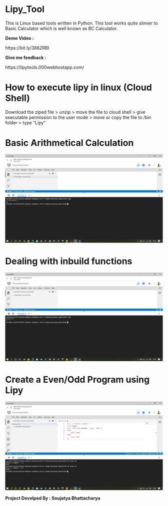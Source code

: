 # Lipy_Tool
This is Linux based tools written in Python. This tool works quite slimier to Basic Calculator which is well known as BC Calculator.

<p> <strong> Demo Video : </strong> </p> https://bit.ly/3862RBI

<p> <strong> Give me feedback : </strong> </p> https://lipytools.000webhostapp.com/

# How to execute lipy in linux (Cloud Shell)
Download the ziped file > unzip > move the file to cloud shell > give executable permission to the user mode > move or copy the file to /bin folder > type "Lipy"

# Basic Arithmetical Calculation
<img src = "demo/demo 1.JPG" alt = "no">

# Dealing with inbuild functions 
<img src = "demo/demo 2.JPG" alt = "no">

# Create a Even/Odd Program using Lipy
<img src = "demo/demo 3.JPG" alt = "no">

<strong> <p> Project Develped By : Soujatya Bhattacharya </p> </strong>

